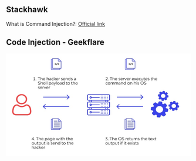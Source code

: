 ## Stackhawk
What is Command Injection?: [Official link](https://www.stackhawk.com/blog/what-is-command-injection/)

## Code Injection - Geekflare
<a href="https://geekflare.com/prevent-os-command-injection/">
  <img src="./img/command_injection.jpeg" alt="Command Injection" width="600px" height="280px">
</a>